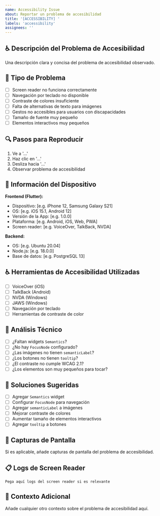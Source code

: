 ```yaml
---
name: Accessibility Issue
about: Reportar un problema de accesibilidad
title: '[ACCESSIBILITY] '
labels: 'accessibility'
assignees: ''
---
```


## ♿ Descripción del Problema de Accesibilidad
Una descripción clara y concisa del problema de accesibilidad observado.

## 🎯 Tipo de Problema
- [ ] Screen reader no funciona correctamente
- [ ] Navegación por teclado no disponible
- [ ] Contraste de colores insuficiente
- [ ] Falta de alternativas de texto para imágenes
- [ ] Gestos no accesibles para usuarios con discapacidades
- [ ] Tamaño de fuente muy pequeño
- [ ] Elementos interactivos muy pequeños

## 🔍 Pasos para Reproducir
1. Ve a '...'
2. Haz clic en '...'
3. Desliza hacia '...'
4. Observar problema de accesibilidad

## 📱 Información del Dispositivo
**Frontend (Flutter):**
- Dispositivo: [e.g. iPhone 12, Samsung Galaxy S21]
- OS: [e.g. iOS 15.1, Android 12]
- Versión de la App: [e.g. 1.0.0]
- Plataforma: [e.g. Android, iOS, Web, PWA]
- Screen reader: [e.g. VoiceOver, TalkBack, NVDA]

**Backend:**
- OS: [e.g. Ubuntu 20.04]
- Node.js: [e.g. 18.0.0]
- Base de datos: [e.g. PostgreSQL 13]

## ♿ Herramientas de Accesibilidad Utilizadas
- [ ] VoiceOver (iOS)
- [ ] TalkBack (Android)
- [ ] NVDA (Windows)
- [ ] JAWS (Windows)
- [ ] Navegación por teclado
- [ ] Herramientas de contraste de color

## 🔧 Análisis Técnico
- [ ] ¿Faltan widgets `Semantics`?
- [ ] ¿No hay `FocusNode` configurado?
- [ ] ¿Las imágenes no tienen `semanticLabel`?
- [ ] ¿Los botones no tienen `tooltip`?
- [ ] ¿El contraste no cumple WCAG 2.1?
- [ ] ¿Los elementos son muy pequeños para tocar?

## 🎯 Soluciones Sugeridas
- [ ] Agregar `Semantics` widget
- [ ] Configurar `FocusNode` para navegación
- [ ] Agregar `semanticLabel` a imágenes
- [ ] Mejorar contraste de colores
- [ ] Aumentar tamaño de elementos interactivos
- [ ] Agregar `tooltip` a botones

## 📸 Capturas de Pantalla
Si es aplicable, añade capturas de pantalla del problema de accesibilidad.

## 📋 Logs de Screen Reader
```
Pega aquí logs del screen reader si es relevante
```

## 🔗 Contexto Adicional
Añade cualquier otro contexto sobre el problema de accesibilidad aquí. 